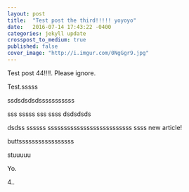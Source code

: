 ```yaml
---
layout: post
title:  "Test post the third!!!!! yoyoyo"
date:   2016-07-14 17:43:22 -0400
categories: jekyll update
crosspost_to_medium: true
published: false
cover_image: "http://i.imgur.com/0NgGgr9.jpg"
---
```

Test post 44!!!!. Please ignore.


Test.sssss

ssdsdsdsdsssssssssss

sss
sssss
sss
ssss
dsdsdsds

dsdss
ssssss
ssssssssssssssssssssssssss
ssss
new article!

buttsssssssssssssssss

stuuuuu

Yo.

4..

